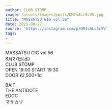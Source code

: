 ```yaml
---
author: CLUB STOMP
image: /assets/images/posts/DM1sALcScVV.jpg
title: "MASSATSU GIG vol.56"
date: 2025-08-27
source: 'https://instagram.com/p/DM1sALcScVV'
tags:
- 
---
```

MASSATSU GIG vol.56<br>
8月27日(水)<br>
CLUB STOMP<br>
OPEN 19:00 START 19:30<br>
DOOR ¥2,500+1d

BAIT<br>
THE ANTIDOTE<br>
EDOC<br>
マサカリ